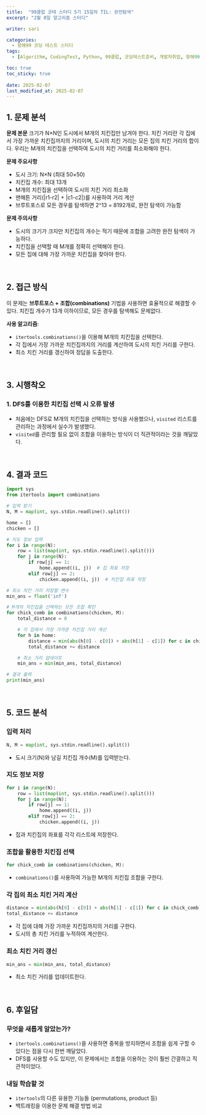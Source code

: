 ```yaml
---
title:  "99클럽 코테 스터디 5기 15일차 TIL: 완전탐색"
excerpt: "2월 8일 알고리즘 스터디"

writer: sari

categories:
  - 항해99 코딩 테스트 스터디
tags:
  - [Algorithm, CodingTest, Python, 99클럽, 코딩테스트준비, 개발자취업, 항해99, TIL, 완전탐색]

toc: true
toc_sticky: true
 
date: 2025-02-07
last_modified_at: 2025-02-07
---
```


## 1. 문제 분석

**문제 본문**
크기가 N×N인 도시에서 M개의 치킨집만 남겨야 한다. 치킨 거리란 각 집에서 가장 가까운 치킨집까지의 거리이며, 도시의 치킨 거리는 모든 집의 치킨 거리의 합이다. 우리는 M개의 치킨집을 선택하여 도시의 치킨 거리를 최소화해야 한다.

**문제 주요사항**
- 도시 크기: N×N (최대 50×50)
- 치킨집 개수: 최대 13개
- M개의 치킨집을 선택하여 도시의 치킨 거리 최소화
- 맨해튼 거리(|r1-r2| + |c1-c2|)를 사용하여 거리 계산
- 브루트포스로 모든 경우를 탐색하면 2^13 = 8192개로, 완전 탐색이 가능함

**문제 주의사항**
- 도시의 크기가 크지만 치킨집의 개수는 적기 때문에 조합을 고려한 완전 탐색이 가능하다.
- 치킨집을 선택할 때 M개를 정확히 선택해야 한다.
- 모든 집에 대해 가장 가까운 치킨집을 찾아야 한다.

<BR>

## 2. 접근 방식

이 문제는 **브루트포스 + 조합(combinations)** 기법을 사용하면 효율적으로 해결할 수 있다. 치킨집 개수가 13개 이하이므로, 모든 경우를 탐색해도 문제없다.

**사용 알고리즘**:
- `itertools.combinations()`을 이용해 M개의 치킨집을 선택한다.
- 각 집에서 가장 가까운 치킨집까지의 거리를 계산하여 도시의 치킨 거리를 구한다.
- 최소 치킨 거리를 갱신하여 정답을 도출한다.

<BR>

## 3. 시행착오

### 1. DFS를 이용한 치킨집 선택 시 오류 발생
- 처음에는 DFS로 M개의 치킨집을 선택하는 방식을 사용했으나, `visited` 리스트를 관리하는 과정에서 실수가 발생했다.
- `visited`를 관리할 필요 없이 조합을 이용하는 방식이 더 직관적이라는 것을 깨달았다.

<BR>

## 4. 결과 코드

```python
import sys
from itertools import combinations

# 입력 받기
N, M = map(int, sys.stdin.readline().split())

home = []
chicken = []

# 지도 정보 입력
for i in range(N):
    row = list(map(int, sys.stdin.readline().split()))
    for j in range(N):
        if row[j] == 1:
            home.append((i, j))  # 집 좌표 저장
        elif row[j] == 2:
            chicken.append((i, j))  # 치킨집 좌표 저장

# 최소 치킨 거리 저장할 변수
min_ans = float('inf')

# M개의 치킨집을 선택하는 모든 조합 확인
for chick_comb in combinations(chicken, M):
    total_distance = 0

    # 각 집에서 가장 가까운 치킨집 거리 계산
    for h in home:
        distance = min(abs(h[0] - c[0]) + abs(h[1] - c[1]) for c in chick_comb)
        total_distance += distance

    # 최소 거리 업데이트
    min_ans = min(min_ans, total_distance)

# 결과 출력
print(min_ans)
```

<BR>

## 5. 코드 분석

### **입력 처리**
```python
N, M = map(int, sys.stdin.readline().split())
```
- 도시 크기(N)와 남길 치킨집 개수(M)를 입력받는다.

### **지도 정보 저장**
```python
for i in range(N):
    row = list(map(int, sys.stdin.readline().split()))
    for j in range(N):
        if row[j] == 1:
            home.append((i, j))
        elif row[j] == 2:
            chicken.append((i, j))
```
- 집과 치킨집의 좌표를 각각 리스트에 저장한다.

### **조합을 활용한 치킨집 선택**
```python
for chick_comb in combinations(chicken, M):
```
- `combinations()`를 사용하여 가능한 M개의 치킨집 조합을 구한다.

### **각 집의 최소 치킨 거리 계산**
```python
distance = min(abs(h[0] - c[0]) + abs(h[1] - c[1]) for c in chick_comb)
total_distance += distance
```
- 각 집에 대해 가장 가까운 치킨집까지의 거리를 구한다.
- 도시의 총 치킨 거리를 누적하여 계산한다.

### **최소 치킨 거리 갱신**
```python
min_ans = min(min_ans, total_distance)
```
- 최소 치킨 거리를 업데이트한다.

<BR>

## 6. 후일담

### **무엇을 새롭게 알았는가?**
- `itertools.combinations()`을 사용하면 중복을 방지하면서 조합을 쉽게 구할 수 있다는 점을 다시 한번 깨달았다.
- DFS를 사용할 수도 있지만, 이 문제에서는 조합을 이용하는 것이 훨씬 간결하고 직관적이었다.

### **내일 학습할 것**
- `itertools`의 다른 유용한 기능들 (permutations, product 등)
- 백트래킹을 이용한 문제 해결 방법 비교

